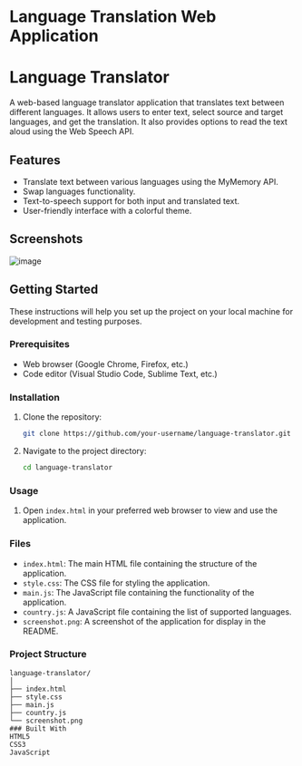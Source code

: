 # Language Translation Web Application
# Language Translator

A web-based language translator application that translates text between different languages. It allows users to enter text, select source and target languages, and get the translation. It also provides options to read the text aloud using the Web Speech API.

## Features

- Translate text between various languages using the MyMemory API.
- Swap languages functionality.
- Text-to-speech support for both input and translated text.
- User-friendly interface with a colorful theme.

## Screenshots

![image](https://github.com/user-attachments/assets/e738e990-9ebb-4af0-a805-409b585edfec)


## Getting Started

These instructions will help you set up the project on your local machine for development and testing purposes.

### Prerequisites

- Web browser (Google Chrome, Firefox, etc.)
- Code editor (Visual Studio Code, Sublime Text, etc.)

### Installation

1. Clone the repository:
    ```bash
    git clone https://github.com/your-username/language-translator.git
    ```
2. Navigate to the project directory:
    ```bash
    cd language-translator
    ```

### Usage

1. Open `index.html` in your preferred web browser to view and use the application.

### Files

- `index.html`: The main HTML file containing the structure of the application.
- `style.css`: The CSS file for styling the application.
- `main.js`: The JavaScript file containing the functionality of the application.
- `country.js`: A JavaScript file containing the list of supported languages.
- `screenshot.png`: A screenshot of the application for display in the README.

### Project Structure

```plaintext
language-translator/
│
├── index.html
├── style.css
├── main.js
├── country.js
└── screenshot.png
### Built With
HTML5
CSS3
JavaScript
